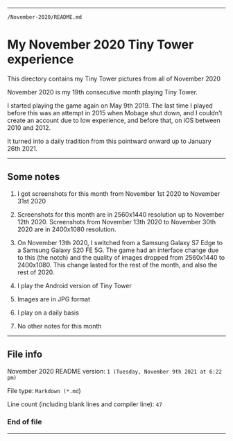 
***

`/November-2020/README.md`

# My November 2020 Tiny Tower experience

This directory contains my Tiny Tower pictures from all of November 2020

November 2020 is my 19th consecutive month playing Tiny Tower.

I started playing the game again on May 9th 2019. The last time I played before this was an attempt in 2015 when Mobage shut down, and I couldn't create an account due to low experience, and before that, on iOS between 2010 and 2012.

It turned into a daily tradition from this pointward onward up to January 26th 2021.

***

## Some notes

1. I got screenshots for this month from November 1st 2020 to November 31st 2020

2. Screenshots for this month are in 2560x1440 resolution up to November 12th 2020. Screenshots from November 13th 2020 to November 30th 2020 are in 2400x1080 resolution.

3. On November 13th 2020, I switched from a Samsung Galaxy S7 Edge to a Samsung Galaxy S20 FE 5G. The game had an interface change due to this (the notch) and the quality of images dropped from 2560x1440 to 2400x1080. This change lasted for the rest of the month, and also the rest of 2020.

4. I play the Android version of Tiny Tower

5. Images are in JPG format

6. I play on a daily basis

7. No other notes for this month

***

## File info

November 2020 README version: `1 (Tuesday, November 9th 2021 at 6:22 pm)`

File type: `Markdown (*.md`)

Line count (including blank lines and compiler line): `47`

### End of file

***
